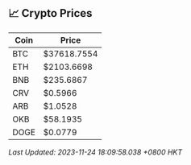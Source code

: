 ## 📈 Crypto Prices

| Coin | Price |
| ---- | ----- |
| BTC | $37618.7554 |
| ETH | $2103.6698 |
| BNB | $235.6867 |
| CRV | $0.5966 |
| ARB | $1.0528 |
| OKB | $58.1935 |
| DOGE | $0.0779 |

_Last Updated: 2023-11-24 18:09:58.038 +0800 HKT_